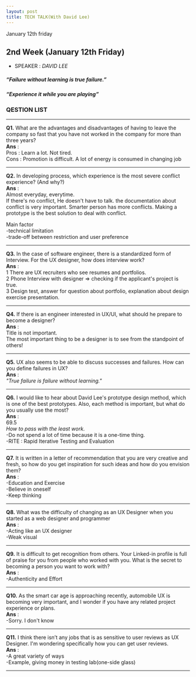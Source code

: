 ```yaml
---
layout: post
title: TECH TALK(With David Lee)
---
```


January 12th friday

## 2nd Week (January 12th Friday)
- SPEAKER : *DAVID LEE* 

##### *“Failure without learning is true failure.”* <br>
##### *“Experience it while you are playing”* <br>

### QESTION LIST <br> 

***

**Q1.** What are the advantages and disadvantages of having to leave the company so fast that you have not worked in the company for more than three years?<br> 
**Ans** : <br>
Pros : Learn a lot. Not tired. <br>
Cons : Promotion is difficult. A lot of energy is consumed in changing job
 <br> 

***

**Q2.** In developing process, which experience is the most severe conflict experience?
(And why?)<br>
**Ans** :  <br> 
Almost everyday, everytime.<br>
If there's no conflict, He doesn't have to talk. the documentation about conflict is very important. Smarter person has more conflicts. Making a prototype is the best solution to deal with conflict.<br>

Main factor<br>
-technical limitation<br>
-trade-off between restriction and user preference<br>
***

**Q3.** In the case of software engineer, there is a standardized form of Interview. For the UX designer, how does interview work? <br>
**Ans** : <br> 
1 There are UX recruiters who see resumes and portfolios.<br>
2 Phone Interview with designer => checking if the applicant's project is true.<br>
3 Design test, answer for question about portfolio, explanation about design exercise presentation.
***

**Q4.** If there is an engineer interested in UX/UI, what should he prepare to become a
designer?
<br>
**Ans** : <br> 
Title is not important. <br>
The most important thing to be a designer is to see from the standpoint of others!
***

**Q5.** UX also seems to be able to discuss successes and failures. How can you define failures in UX?<br>
**Ans** : <br> 
*"True failure is failure without learning."*<br>

***

**Q6.** I would like to hear about David Lee's prototype design method, which is one of the best prototypes. Also, each method is important, but what do you usually use the   most?<br>
**Ans** : <br> 
69.5 <br>
*How to pass with the least work.*<br>
-Do not spend a lot of time because it is a one-time thing. <br>
-RITE : Rapid Iterative Testing and Evaluation 

***

**Q7.** It is written in a letter of recommendation that you are very creative and fresh, so how do you get inspiration for such ideas and how do you envision them?<br>
**Ans** : <br> 
-Education and Exercise<br>
-Believe in oneself<br>
-Keep thinking<br>

***

**Q8.** What was the difficulty of changing as an UX Designer when you started as a web designer and programmer<br>
**Ans** : <br> 
-Acting like an UX designer <br>
-Weak visual <br>

***

**Q9.** It is difficult to get recognition from others. Your Linked-in profile is full of praise for you from people who worked with you. What is the secret to becoming a person you want to work with?<br>
**Ans** : <br> 
-Authenticity and Effort<br>
***

**Q10.** As the smart car age is approaching recently, automobile UX is becoming very important, and I wonder if you have any related project experience or plans.<br>
**Ans** : <br> 
-Sorry. I don't know
***

**Q11.** I think there isn’t any jobs that is as sensitive to user reviews as UX Designer. I'm wondering specifically how you can get user reviews.<br>
**Ans** : <br> 
-A great variety of ways <br>
-Example, giving money in testing lab(one-side glass)<br>

***